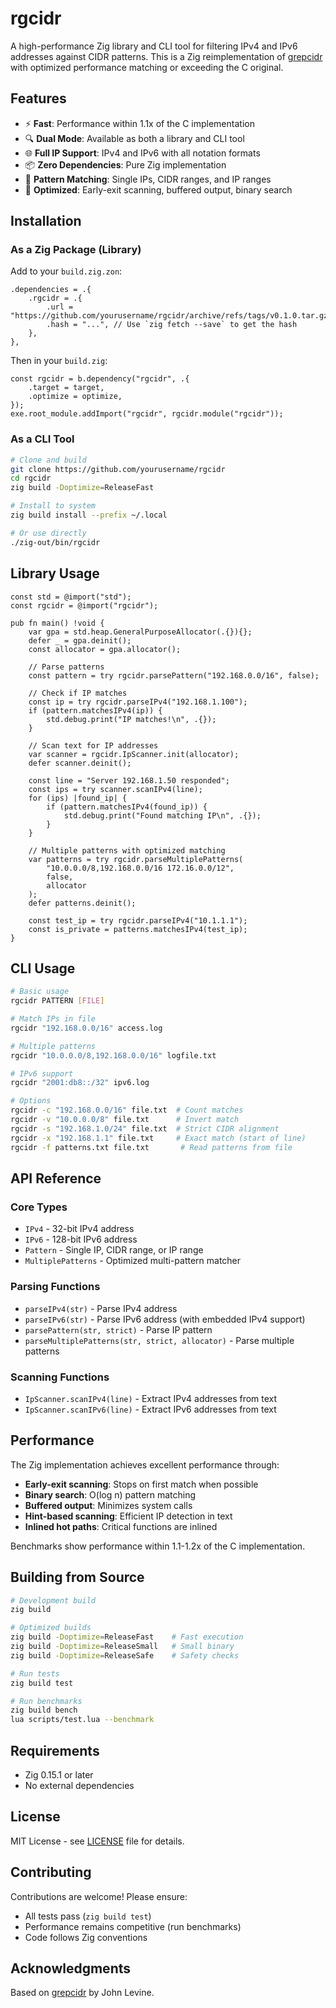 # rgcidr

A high-performance Zig library and CLI tool for filtering IPv4 and IPv6 addresses against CIDR patterns. This is a Zig reimplementation of [grepcidr](https://github.com/jrlevine/grepcidr) with optimized performance matching or exceeding the C original.

## Features

- ⚡ **Fast**: Performance within 1.1x of the C implementation
- 🔍 **Dual Mode**: Available as both a library and CLI tool
- 🌐 **Full IP Support**: IPv4 and IPv6 with all notation formats
- 📦 **Zero Dependencies**: Pure Zig implementation
- 🎯 **Pattern Matching**: Single IPs, CIDR ranges, and IP ranges
- 🚀 **Optimized**: Early-exit scanning, buffered output, binary search

## Installation

### As a Zig Package (Library)

Add to your `build.zig.zon`:

```zig
.dependencies = .{
    .rgcidr = .{
        .url = "https://github.com/yourusername/rgcidr/archive/refs/tags/v0.1.0.tar.gz",
        .hash = "...", // Use `zig fetch --save` to get the hash
    },
},
```

Then in your `build.zig`:

```zig
const rgcidr = b.dependency("rgcidr", .{
    .target = target,
    .optimize = optimize,
});
exe.root_module.addImport("rgcidr", rgcidr.module("rgcidr"));
```

### As a CLI Tool

```bash
# Clone and build
git clone https://github.com/yourusername/rgcidr
cd rgcidr
zig build -Doptimize=ReleaseFast

# Install to system
zig build install --prefix ~/.local

# Or use directly
./zig-out/bin/rgcidr
```

## Library Usage

```zig
const std = @import("std");
const rgcidr = @import("rgcidr");

pub fn main() !void {
    var gpa = std.heap.GeneralPurposeAllocator(.{}){};
    defer _ = gpa.deinit();
    const allocator = gpa.allocator();

    // Parse patterns
    const pattern = try rgcidr.parsePattern("192.168.0.0/16", false);
    
    // Check if IP matches
    const ip = try rgcidr.parseIPv4("192.168.1.100");
    if (pattern.matchesIPv4(ip)) {
        std.debug.print("IP matches!\n", .{});
    }

    // Scan text for IP addresses
    var scanner = rgcidr.IpScanner.init(allocator);
    defer scanner.deinit();
    
    const line = "Server 192.168.1.50 responded";
    const ips = try scanner.scanIPv4(line);
    for (ips) |found_ip| {
        if (pattern.matchesIPv4(found_ip)) {
            std.debug.print("Found matching IP\n", .{});
        }
    }

    // Multiple patterns with optimized matching
    var patterns = try rgcidr.parseMultiplePatterns(
        "10.0.0.0/8,192.168.0.0/16 172.16.0.0/12",
        false, 
        allocator
    );
    defer patterns.deinit();
    
    const test_ip = try rgcidr.parseIPv4("10.1.1.1");
    const is_private = patterns.matchesIPv4(test_ip);
}
```

## CLI Usage

```bash
# Basic usage
rgcidr PATTERN [FILE]

# Match IPs in file
rgcidr "192.168.0.0/16" access.log

# Multiple patterns
rgcidr "10.0.0.0/8,192.168.0.0/16" logfile.txt

# IPv6 support
rgcidr "2001:db8::/32" ipv6.log

# Options
rgcidr -c "192.168.0.0/16" file.txt  # Count matches
rgcidr -v "10.0.0.0/8" file.txt      # Invert match
rgcidr -s "192.168.1.0/24" file.txt  # Strict CIDR alignment
rgcidr -x "192.168.1.1" file.txt     # Exact match (start of line)
rgcidr -f patterns.txt file.txt       # Read patterns from file
```

## API Reference

### Core Types

- `IPv4` - 32-bit IPv4 address
- `IPv6` - 128-bit IPv6 address
- `Pattern` - Single IP, CIDR range, or IP range
- `MultiplePatterns` - Optimized multi-pattern matcher

### Parsing Functions

- `parseIPv4(str)` - Parse IPv4 address
- `parseIPv6(str)` - Parse IPv6 address (with embedded IPv4 support)
- `parsePattern(str, strict)` - Parse IP pattern
- `parseMultiplePatterns(str, strict, allocator)` - Parse multiple patterns

### Scanning Functions

- `IpScanner.scanIPv4(line)` - Extract IPv4 addresses from text
- `IpScanner.scanIPv6(line)` - Extract IPv6 addresses from text

## Performance

The Zig implementation achieves excellent performance through:

- **Early-exit scanning**: Stops on first match when possible
- **Binary search**: O(log n) pattern matching
- **Buffered output**: Minimizes system calls
- **Hint-based scanning**: Efficient IP detection in text
- **Inlined hot paths**: Critical functions are inlined

Benchmarks show performance within 1.1-1.2x of the C implementation.

## Building from Source

```bash
# Development build
zig build

# Optimized builds
zig build -Doptimize=ReleaseFast    # Fast execution
zig build -Doptimize=ReleaseSmall   # Small binary
zig build -Doptimize=ReleaseSafe    # Safety checks

# Run tests
zig build test

# Run benchmarks
zig build bench
lua scripts/test.lua --benchmark
```

## Requirements

- Zig 0.15.1 or later
- No external dependencies

## License

MIT License - see [LICENSE](LICENSE) file for details.

## Contributing

Contributions are welcome! Please ensure:
- All tests pass (`zig build test`)
- Performance remains competitive (run benchmarks)
- Code follows Zig conventions

## Acknowledgments

Based on [grepcidr](https://github.com/jrlevine/grepcidr) by John Levine.
